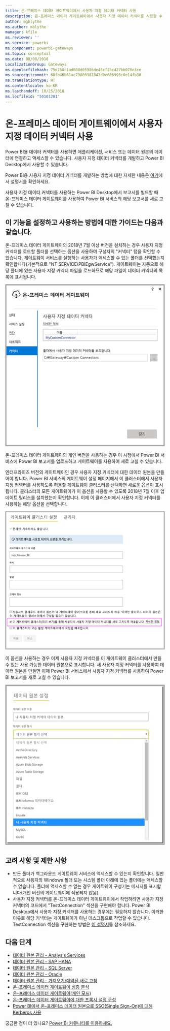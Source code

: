 ```yaml
---
title: 온-프레미스 데이터 게이트웨이에서 사용자 지정 데이터 커넥터 사용
description: 온-프레미스 데이터 게이트웨이에서 사용자 지정 데이터 커넥터를 사용할 수 있습니다.
author: mgblythe
ms.author: mblythe
manager: kfile
ms.reviewer: ''
ms.service: powerbi
ms.component: powerbi-gateways
ms.topic: conceptual
ms.date: 08/08/2018
LocalizationGroup: Gateways
ms.openlocfilehash: 75e760c1ad808d05986de46cf2bc427bb078e3ce
ms.sourcegitcommit: 60fb46b61ac73806987847d9c606993c0e14fb30
ms.translationtype: HT
ms.contentlocale: ko-KR
ms.lasthandoff: 10/25/2018
ms.locfileid: "50101281"
---
```

# <a name="use-custom-data-connectors-with-the-on-premises-data-gateway"></a>온-프레미스 데이터 게이트웨이에서 사용자 지정 데이터 커넥터 사용

Power BI용 데이터 커넥터를 사용하면 애플리케이션, 서비스 또는 데이터 원본의 데이터에 연결하고 액세스할 수 있습니다. 사용자 지정 데이터 커넥터를 개발하고 Power BI Desktop에서 사용할 수 있습니다.

Power BI용 사용자 지정 데이터 커넥터를 개발하는 방법에 대한 자세한 내용은 [여기](http://aka.ms/dataconnectors)에서 설명서를 확인하세요.

사용자 지정 데이터 커넥터를 사용하는 Power BI Desktop에서 보고서를 빌드할 때 온-프레미스 데이터 게이트웨이를 사용하여 Power BI 서비스의 해당 보고서를 새로 고칠 수 있습니다.

## <a name="here-is-a-guide-on-how-to-enable-and-use-this-capability"></a>이 기능을 설정하고 사용하는 방법에 대한 가이드는 다음과 같습니다.

온-프레미스 데이터 게이트웨이의 2018년 7월 이상 버전을 설치하는 경우 사용자 지정 커넥터를 로드할 폴더를 선택하는 옵션을 사용하여 구성자의 "커넥터" 탭을 확인할 수 있습니다. 게이트웨이 서비스를 실행하는 사용자가 액세스할 수 있는 폴더를 선택했는지 확인합니다(기본적으로 "NT SERVICE\PBIEgwService"). 게이트웨이는 자동으로 해당 폴더에 있는 사용자 지정 커넥터 파일을 로드하므로 해당 파일이 데이터 커넥터의 목록에 표시됩니다.

![사용자 지정 커넥터 1](media/service-gateway-custom-connectors/gateway-onprem-customconnector1.png)

온-프레미스 데이터 게이트웨이의 개인 버전을 사용하는 경우 이 시점에서 Power BI 서비스에 Power BI 보고서를 업로드하고 게이트웨이를 사용하여 새로 고칠 수 있습니다.

엔터프라이즈 버전의 게이트웨이인 경우 사용자 지정 커넥터에 대한 데이터 원본을 만들어야 합니다. Power BI 서비스의 게이트웨이 설정 페이지에서 이 클러스터에서 사용자 지정 커넥터를 사용하도록 허용할 게이트웨이 클러스터를 선택하면 새로운 옵션이 표시됩니다. 클러스터의 모든 게이트웨이가 이 옵션을 사용할 수 있도록 2018년 7월 이후 업데이트 릴리스를 설치했는지 확인합니다. 이제 이 클러스터에서 사용자 지정 커넥터를 사용하는 해당 옵션을 선택합니다.

![사용자 지정 커넥터 2](media/service-gateway-custom-connectors/gateway-onprem-customconnector2.png)

이 옵션을 사용하는 경우 이제 사용자 지정 커넥터를 이 게이트웨이 클러스터에서 만들 수 있는 사용 가능한 데이터 원본으로 표시합니다. 새 사용자 지정 커넥터를 사용하여 데이터 원본을 만들면 이제 Power BI 서비스에서 사용자 지정 커넥터를 사용하여 Power BI 보고서를 새로 고칠 수 있습니다.

![사용자 지정 커넥터 3](media/service-gateway-custom-connectors/gateway-onprem-customconnector3.png)

## <a name="considerations-and-limitations"></a>고려 사항 및 제한 사항

* 만든 폴더가 백그라운드 게이트웨이 서비스에 액세스할 수 있는지 확인합니다. 일반적으로 사용자의 Windows 폴더 또는 시스템 폴더 아래에 있는 폴더에는 액세스할 수 없습니다. 폴더에 액세스할 수 없는 경우 게이트웨이 구성기는 메시지를 표시합니다(개인 버전의 게이트웨이에 적용되지 않음).
* 사용자 지정 커넥터를 온-프레미스 데이터 게이트웨이에서 작업하려면 사용자 지정 커넥터의 코드에서 "TestConnection" 섹션을 구현해야 합니다. Power BI Desktop에서 사용자 지정 커넥터를 사용하는 경우에는 필요하지 않습니다. 이러한 이유로 해당 커넥터는 게이트웨이가 아닌 데스크톱으로 작업할 수 있습니다. TestConnection 섹션을 구현하는 방법은 [이 설명서](https://github.com/Microsoft/DataConnectors/blob/master/docs/m-extensions.md#implementing-testconnection-for-gateway-support)를 참조하세요.

## <a name="next-steps"></a>다음 단계

* [데이터 원본 관리 - Analysis Services](service-gateway-enterprise-manage-ssas.md)  
* [데이터 원본 관리 - SAP HANA](service-gateway-enterprise-manage-sap.md)  
* [데이터 원본 관리 - SQL Server](service-gateway-enterprise-manage-sql.md)  
* [데이터 원본 관리 - Oracle](service-gateway-onprem-manage-oracle.md)  
* [데이터 원본 관리 - 가져오기/예약된 새로 고침](service-gateway-enterprise-manage-scheduled-refresh.md)  
* [온-프레미스 데이터 게이트웨이 심층 분석](service-gateway-onprem-indepth.md)  
* [온-프레미스 데이터 게이트웨이(개인 모드)](service-gateway-personal-mode.md)
* [온-프레미스 데이터 게이트웨이에 대한 프록시 설정 구성](service-gateway-proxy.md)  
* [Power BI에서 온-프레미스 데이터 원본으로 SSO(Single Sign-On)에 대해 Kerberos 사용](service-gateway-sso-kerberos.md)  

궁금한 점이 더 있나요? [Power BI 커뮤니티를 이용하세요.](http://community.powerbi.com/)
